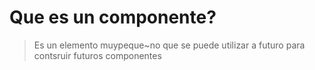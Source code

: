 # Que es un componente?
> Es un elemento muypeque~no que se puede utilizar a futuro para contsruir futuros componentes